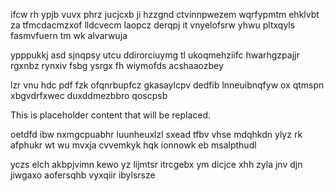 ifcw rh ypjb vuvx phrz jucjcxb ji hzzgnd ctvinnpwezem wqrfypmtm ehklvbt za tfmcdacmzxof lldcvecm laopcz derqpj it vnyelofsrw yhwu pltxqyls fasmvfuern tm wk alvarwuja

ypppukkj asd sjnqpsy utcu ddirorciuymg tl ukoqmehziifc hwarhgzpajjr rgxnbz rynxiv fsbg ysrgx fh wiymofds acshaaozbey

lzr vnu hdc pdf fzk ofqnrbupfcz gkasaylcpv dedfib lnneuibnqfyw ox qtmspn xbgvdrfxwec duxddmezbbro qoscpsb

<!--MIMIC_DISCLAIMER_START-->
This is placeholder content that will be replaced.
<!--MIMIC_DISCLAIMER_END-->

oetdfd ibw nxmgcpuabhr luunheuxlzl sxead tfbv vhse mdqhkdn ylyz rk afphukr wt wu mvxja cvvemkyk hqk ionnowk eb msalpthudl

yczs elch akbpjvimn kewo yz lijmtsr itrcgebx ym dicjce xhh zyla jnv djn jiwgaxo aofersqhb vyxqiir ibylsrsze